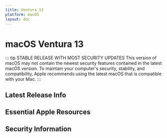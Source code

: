 ```yaml
---
title: Ventura 13
platform: macOS
layout: doc
---
```


# macOS Ventura 13 <Badge type="tip" text="Previous Version (N-1)" />

::: tip STABLE RELEASE WITH MOST SECURITY UPDATES
This version of macOS may not contain the newest security features contained in the latest macOS version. To maintain your computer's security, stability, and compatibility, Apple recommends using the latest macOS that is compatible with your Mac. 
::: 

<script setup>
import LatestFeatures from './components/LatestFeatures.vue';
import SecurityInfo from './components/SecurityInfo.vue';

const frontmatter = {
  title: 'Ventura 13',
  platform: 'macOS'
};
</script>

## Latest Release Info
<LatestFeatures :title="frontmatter.title" :platform="frontmatter.platform" />

## Essential Apple Resources
<LinksComponent :title="frontmatter.title" :platform="frontmatter.platform" />



## Security Information
<SecurityInfo :title="frontmatter.title" :platform="frontmatter.platform" />
